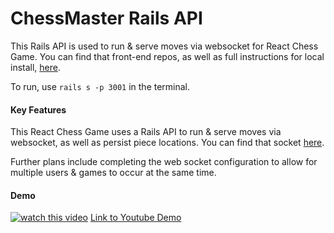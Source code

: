 ChessMaster Rails API
======

This Rails API is used to run & serve moves via websocket for React Chess Game. You can find that front-end repos, as well as full instructions for local install, [here](https://github.com/jrgreiner115/react-chess-game).

To run, use `rails s -p 3001` in the terminal.

#### Key Features
This React Chess Game uses a Rails API to run & serve moves via websocket, as well as persist piece locations. You can find that socket [here](https://github.com/jrgreiner115/react-chess-api).

Further plans include completing the web socket configuration to allow for multiple users & games to occur at the same time.

#### Demo
[![watch this video](https://i.imgur.com/Z8CTjL1.png)](https://www.youtube.com/watch?v=kVhWSXrkN5k&feature=youtu.be)
[Link to Youtube Demo](https://www.youtube.com/watch?v=kVhWSXrkN5k&feature=youtu.be)
